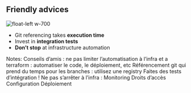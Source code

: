 ## Friendly advices

![float-left w-700](./assets/images/thumbsup.jpg)

* Git referencing takes **execution time**
* Invest in **integration tests**
* **Don’t stop** at infrastructure automation


Notes: Conseils d’amis : ne pas limiter l’automatisation à l’infra et a terraform : automatiser le code, le déploiement, etc
Référencement git qui prend du temps pour les branches : utilisez une registry
Faites des tests d’intégration !
Ne pas s’arrêter à l’infra :
Monitoring
Droits d’accès
Configuration
Déploiement

